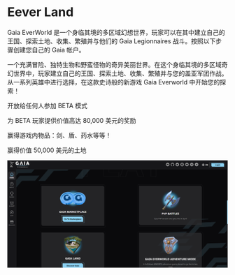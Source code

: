 # Eever Land

Gaia EverWorld 是一个身临其境的多区域幻想世界，玩家可以在其中建立自己的王国、探索土地、收集、繁殖并与他们的 Gaia Legionnaires 战斗。按照以下步骤创建您自己的 Gaia 帐户。

一个充满冒险、独特生物和野蛮怪物的奇异美丽世界。在这个身临其境的多区域奇幻世界中，玩家建立自己的王国、探索土地、收集、繁殖并与您的盖亚军团作战。从一系列英雄中进行选择，在这款史诗般的新游戏 Gaia Everworld 中开始您的探索！

开放给任何人参加 BETA 模式

为 BETA 玩家提供价值高达 80,000 美元的奖励

赢得游戏内物品：剑、盾、药水等等！

赢得价值 50,000 美元的土地

![nft](1661756785568.png)
